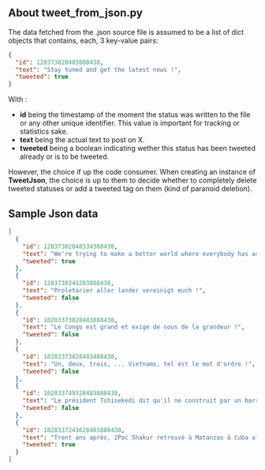 ## About tweet_from_json.py

The data fetched from the .json source file is assumed to be
a list of dict objects that contains, each, 3 key-value pairs:

```json
{
  "id": 128373828483888438,
  "text": "Stay tuned and get the latest news !",
  "tweeted": true
}
```

With :

- **id** being the timestamp of the moment the status was written to the file or any other unique identifier. This value is important for tracking or statistics sake.
- **text** being the actual text to post on X.
- **tweeted** being a boolean indicating wether this status has been tweeted already or is to be tweeted.

However, the choice if up the code consumer. When creating an instance of **TweetJson**, the choice is up to them to decide whether to completely delete tweeted statuses or add a tweeted tag on them (kind of paranoid deletion).

## Sample Json data

```json
[
  {
    "id": 12837382848334388438,
    "text": "We're trying to make a better world where everybody has access to true information !",
    "tweeted": true
  },
  {
    "id": 1283738243283888438,
    "text": "Proletarier aller lander vereinigt euch !",
    "tweeted": false
  },
  {
    "id": 10283373828483888438,
    "text": "Le Congo est grand et exige de nous de la grandeur !",
    "tweeted": false
  },
  {
    "id": 10283373828483488438,
    "text": "Un, deux, trois, ... Vietnams, tel est le mot d'ordre !",
    "tweeted": false
  },
  {
    "id": 102833749328483888438,
    "text": "Le président Tshisekedi dit qu'il ne construit par un barrage au Kasai à cause des abeilles !",
    "tweeted": false
  },
  {
    "id": 1028337243628483888438,
    "text": "Trent ans après, 2Pac Shakur retrouvé à Matanzas à Cuba alors qu'il allait acheter une bouteille de Rhum : il n'est jamais mort.",
    "tweeted": true
  }
]
```
